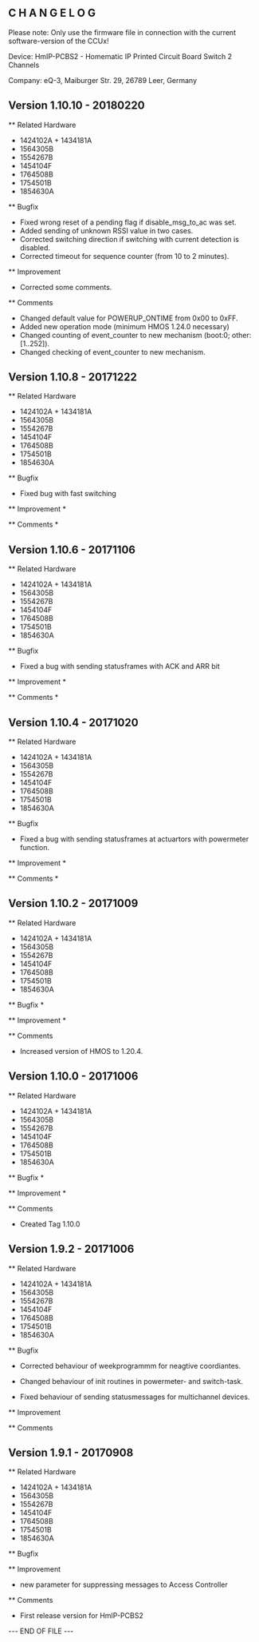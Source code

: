﻿C H A N G E L O G
-----------------

Please note: Only use the firmware file in connection with the current software-version of the CCUx!

Device: HmIP-PCBS2 - Homematic IP Printed Circuit Board Switch 2 Channels

Company: eQ-3, Maiburger Str. 29, 26789 Leer, Germany


Version 1.10.10 - 20180220
--------------------------------------------------------------

** Related Hardware
   * 1424102A + 1434181A
   * 1564305B
   * 1554267B
   * 1454104F
   * 1764508B 
   * 1754501B
   * 1854630A

** Bugfix
   * Fixed wrong reset of a pending flag if disable_msg_to_ac was set.
   * Added sending of unknown RSSI value in two cases.
   * Corrected switching direction if switching with current 
     detection is disabled.
   * Corrected timeout for sequence counter (from 10 to 2 minutes).
	 
** Improvement
   * Corrected some comments.
   
** Comments 
   * Changed default value for POWERUP_ONTIME from 0x00 to 0xFF.
   * Added new operation mode (minimum HMOS 1.24.0 necessary)
   * Changed counting of event_counter to new mechanism
     (boot:0; other:[1..252]).
   * Changed checking of event_counter to new mechanism.

   
   
Version 1.10.8 - 20171222
--------------------------------------------------------------

** Related Hardware
   * 1424102A + 1434181A
   * 1564305B
   * 1554267B
   * 1454104F
   * 1764508B 
   * 1754501B
   * 1854630A

** Bugfix
   * Fixed bug with fast switching
	 
** Improvement
   *
   
** Comments 
   * 
   
   
Version 1.10.6 - 20171106
--------------------------------------------------------------

** Related Hardware
   * 1424102A + 1434181A
   * 1564305B
   * 1554267B
   * 1454104F
   * 1764508B 
   * 1754501B
   * 1854630A

** Bugfix
   * Fixed a bug with sending statusframes with ACK and ARR bit
	 
** Improvement
   *
   
** Comments 
   * 


Version 1.10.4 - 20171020
--------------------------------------------------------------

** Related Hardware
   * 1424102A + 1434181A
   * 1564305B
   * 1554267B
   * 1454104F
   * 1764508B 
   * 1754501B
   * 1854630A

** Bugfix
   * Fixed a bug with sending statusframes at actuartors
     with powermeter function.
	 
** Improvement
   *
   
** Comments 
   * 
   
   
Version 1.10.2 - 20171009
--------------------------------------------------------------

** Related Hardware
   * 1424102A + 1434181A
   * 1564305B
   * 1554267B
   * 1454104F
   * 1764508B 
   * 1754501B
   * 1854630A

** Bugfix
   *
	 
** Improvement
   *
   
** Comments 
   * Increased version of HMOS to 1.20.4.
   
   
Version 1.10.0 - 20171006
--------------------------------------------------------------

** Related Hardware
   * 1424102A + 1434181A
   * 1564305B
   * 1554267B
   * 1454104F
   * 1764508B 
   * 1754501B
   * 1854630A

** Bugfix
   *
	 
** Improvement
   *
   
** Comments 
   * Created Tag 1.10.0


Version 1.9.2 - 20171006
--------------------------------------------------------------

** Related Hardware
   * 1424102A + 1434181A
   * 1564305B
   * 1554267B
   * 1454104F
   * 1764508B 
   * 1754501B
   * 1854630A

** Bugfix
   * Corrected behaviour of weekprogrammm for neagtive coordiantes.
   * Changed behaviour of init routines in powermeter- and switch-task.

   * Fixed behaviour of sending statusmessages 
     for multichannel devices. 
	 
** Improvement
   
** Comments 
   
   
Version 1.9.1 - 20170908
--------------------------------------------------------------

** Related Hardware
   * 1424102A + 1434181A
   * 1564305B
   * 1554267B
   * 1454104F
   * 1764508B 
   * 1754501B
   * 1854630A

** Bugfix

** Improvement
   * new parameter for suppressing messages to Access Controller
   
** Comments 
   * First release version for HmIP-PCBS2

	 
--- END OF FILE ---
